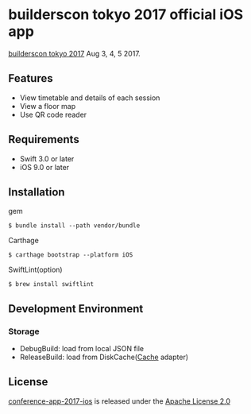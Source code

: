 # builderscon tokyo 2017 official iOS app

[builderscon tokyo 2017](https://builderscon.io/tokyo/2017) Aug 3, 4, 5 2017.

## Features
- View timetable and details of each session
- View a floor map
- Use QR code reader

## Requirements
- Swift 3.0 or later
- iOS 9.0 or later

## Installation
gem

```shell
$ bundle install --path vendor/bundle
```

Carthage

```shell
$ carthage bootstrap --platform iOS
```

SwiftLint(option)

```shell
$ brew install swiftlint
```

## Development Environment

### Storage
- DebugBuild: load from local JSON file
- ReleaseBuild: load from DiskCache([Cache](https://github.com/hyperoslo/Cache) adapter)

## License
[conference-app-2017-ios](https://github.com/to4iki/conference-app-2017-ios) is released under the [Apache License 2.0][license-url]

[license-url]: https://github.com/to4iki/conference-app-2017-ios/blob/master/LICENSE
